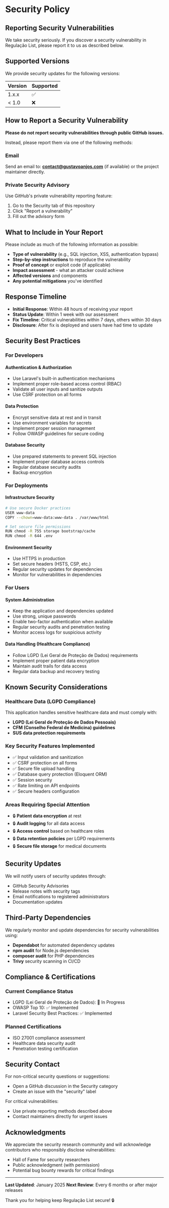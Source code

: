 # Security Policy

## Reporting Security Vulnerabilities

We take security seriously. If you discover a security vulnerability in Regulação List, please report it to us as described below.

## Supported Versions

We provide security updates for the following versions:

| Version | Supported          |
| ------- | ------------------ |
| 1.x.x   | :white_check_mark: |
| < 1.0   | :x:                |

## How to Report a Security Vulnerability

**Please do not report security vulnerabilities through public GitHub issues.**

Instead, please report them via one of the following methods:

### Email
Send an email to: **contact@gustavoanjos.com** (if available) or the project maintainer directly.

### Private Security Advisory
Use GitHub's private vulnerability reporting feature:
1. Go to the Security tab of this repository
2. Click "Report a vulnerability"
3. Fill out the advisory form

## What to Include in Your Report

Please include as much of the following information as possible:

- **Type of vulnerability** (e.g., SQL injection, XSS, authentication bypass)
- **Step-by-step instructions** to reproduce the vulnerability
- **Proof of concept** or exploit code (if applicable)
- **Impact assessment** - what an attacker could achieve
- **Affected versions** and components
- **Any potential mitigations** you've identified

## Response Timeline

- **Initial Response**: Within 48 hours of receiving your report
- **Status Update**: Within 1 week with our assessment
- **Fix Timeline**: Critical vulnerabilities within 7 days, others within 30 days
- **Disclosure**: After fix is deployed and users have had time to update

## Security Best Practices

### For Developers

#### Authentication & Authorization
- Use Laravel's built-in authentication mechanisms
- Implement proper role-based access control (RBAC)
- Validate all user inputs and sanitize outputs
- Use CSRF protection on all forms

#### Data Protection
- Encrypt sensitive data at rest and in transit
- Use environment variables for secrets
- Implement proper session management
- Follow OWASP guidelines for secure coding

#### Database Security
- Use prepared statements to prevent SQL injection
- Implement proper database access controls
- Regular database security audits
- Backup encryption

### For Deployments

#### Infrastructure Security
```bash
# Use secure Docker practices
USER www-data
COPY --chown=www-data:www-data . /var/www/html

# Set secure file permissions
RUN chmod -R 755 storage bootstrap/cache
RUN chmod -R 644 .env
```

#### Environment Security
- Use HTTPS in production
- Set secure headers (HSTS, CSP, etc.)
- Regular security updates for dependencies
- Monitor for vulnerabilities in dependencies

### For Users

#### System Administration
- Keep the application and dependencies updated
- Use strong, unique passwords
- Enable two-factor authentication when available
- Regular security audits and penetration testing
- Monitor access logs for suspicious activity

#### Data Handling (Healthcare Compliance)
- Follow LGPD (Lei Geral de Proteção de Dados) requirements
- Implement proper patient data encryption
- Maintain audit trails for data access
- Regular data backup and recovery testing

## Known Security Considerations

### Healthcare Data (LGPD Compliance)
This application handles sensitive healthcare data and must comply with:

- **LGPD (Lei Geral de Proteção de Dados Pessoais)**
- **CFM (Conselho Federal de Medicina) guidelines**
- **SUS data protection requirements**

### Key Security Features Implemented

- ✅ Input validation and sanitization
- ✅ CSRF protection on all forms
- ✅ Secure file upload handling
- ✅ Database query protection (Eloquent ORM)
- ✅ Session security
- ✅ Rate limiting on API endpoints
- ✅ Secure headers configuration

### Areas Requiring Special Attention

- 🔒 **Patient data encryption** at rest
- 🔒 **Audit logging** for all data access
- 🔒 **Access control** based on healthcare roles
- 🔒 **Data retention policies** per LGPD requirements
- 🔒 **Secure file storage** for medical documents

## Security Updates

We will notify users of security updates through:

- GitHub Security Advisories
- Release notes with security tags
- Email notifications to registered administrators
- Documentation updates

## Third-Party Dependencies

We regularly monitor and update dependencies for security vulnerabilities using:

- **Dependabot** for automated dependency updates
- **npm audit** for Node.js dependencies
- **composer audit** for PHP dependencies
- **Trivy** security scanning in CI/CD

## Compliance & Certifications

### Current Compliance Status
- LGPD (Lei Geral de Proteção de Dados): 🔄 In Progress
- OWASP Top 10: ✅ Implemented
- Laravel Security Best Practices: ✅ Implemented

### Planned Certifications
- ISO 27001 compliance assessment
- Healthcare data security audit
- Penetration testing certification

## Security Contact

For non-critical security questions or suggestions:
- Open a GitHub discussion in the Security category
- Create an issue with the "security" label

For critical vulnerabilities:
- Use private reporting methods described above
- Contact maintainers directly for urgent issues

## Acknowledgments

We appreciate the security research community and will acknowledge contributors who responsibly disclose vulnerabilities:

- Hall of Fame for security researchers
- Public acknowledgment (with permission)
- Potential bug bounty rewards for critical findings

---

**Last Updated**: January 2025
**Next Review**: Every 6 months or after major releases

Thank you for helping keep Regulação List secure! 🔒
